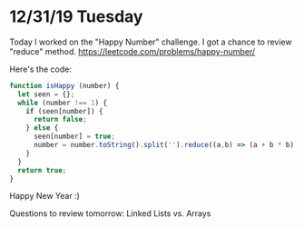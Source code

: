 # 12/31/19 Tuesday

Today I worked on the "Happy Number" challenge. I got a chance to review "reduce" method. 
https://leetcode.com/problems/happy-number/

Here's the code:
```js
function isHappy (number) {
  let seen = {};
  while (number !== 1) {
    if (seen[number]) {
      return false;
    } else {
      seen[number] = true;
      number = number.toString().split('').reduce((a,b) => (a + b * b), 0)
    }
  }
  return true;
}
```
Happy New Year :)

Questions to review tomorrow: Linked Lists vs. Arrays